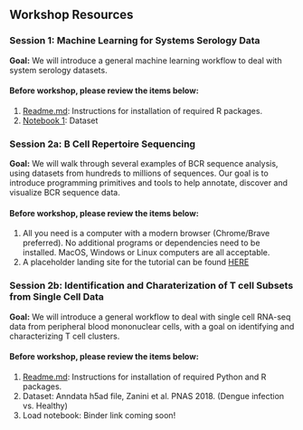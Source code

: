 ## Workshop Resources
### Session 1: Machine Learning for Systems Serology Data
**Goal:** We will introduce a general machine learning workflow to deal with system serology datasets.
#### Before workshop, please review the items below:
1. [Readme.md](SystemSerology_MachineLearning/README.md): Instructions for installation of required R packages.
2. [Notebook 1](https://github.com/cvisb/2020_systems-biology_workshop/blob/master/SystemSerology_MachineLearning/systemsSerology_part1.Rmd): Dataset
### Session 2a: B Cell Repertoire Sequencing
**Goal:** We will walk through several examples of BCR sequence analysis, using datasets from hundreds to millions of sequences. Our goal is to introduce programming primitives and tools to help annotate, discover and visualize BCR sequence data.
#### Before workshop, please review the items below:
1. All you need is a computer with a modern browser (Chrome/Brave preferred). No additional programs or dependencies need to be installed. MacOS, Windows or Linux computers are all acceptable.
2. A placeholder landing site for the tutorial can be found [HERE](https://mybinder.org/v2/gh/briney/cvisb_workshop_2020/placeholder)
### Session 2b: Identification and Charaterization of T cell Subsets from Single Cell Data
**Goal:** We will introduce a general workflow to deal with single cell RNA-seq data from peripheral blood mononuclear cells, with a goal on identifying and characterizing T cell clusters.
#### Before workshop, please review the items below:
1. [Readme.md](https://github.com/watronfire/CViSB_Workshop_TCells/blob/3a961cc3de6daaff4bded8b9130236da99bdcc17/README.md): Instructions for installation of required Python and R packages.
2. Dataset: Anndata h5ad file, Zanini et al. PNAS 2018. (Dengue infection vs. Healthy)
3. Load notebook: Binder link coming soon!
